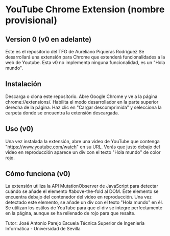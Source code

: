 # YouTube Chrome Extension (nombre provisional)
## Version 0 (v0 en adelante)

Este es el repositorio del TFG de Aureliano Piqueras Rodríguez
Se desarrollará una extensión para Chrome que extenderá funcionalidades a la web de Youtube.
Esta v0 no implementa ninguna funcionalidad, es un "Hola mundo".

## Instalación
Descarga o clona este repositorio.
Abre Google Chrome y ve a la página chrome://extensions/.
Habilita el modo desarrollador en la parte superior derecha de la página.
Haz clic en "Cargar descomprimida" y selecciona la carpeta donde se encuentra la extensión descargada.

## Uso (v0)
Una vez instalada la extensión, abre una video de YouTube que contenga "https://www.youtube.com/watch" en su URL. 
Verás que justo debajo del video en reproducción aparece un div con el texto "Hola mundo" de color rojo.

## Cómo funciona (v0)
La extensión utiliza la API MutationObserver de JavaScript para detectar cuándo se añade el elemento #above-the-fold al DOM. Este elemento se encuentra debajo del contenedor del video en reproducción. Una vez detectado este elemento, se añade un div con el texto "Hola mundo" en él. Se utilizan los estilos de YouTube para que el div se integre perfectamente en la página, aunque se ha rellenado de rojo para que resalte.


Tutor: José Antonio Parejo
Escuela Técnica Superior de Ingeniería Informática - Universidad de Sevilla

